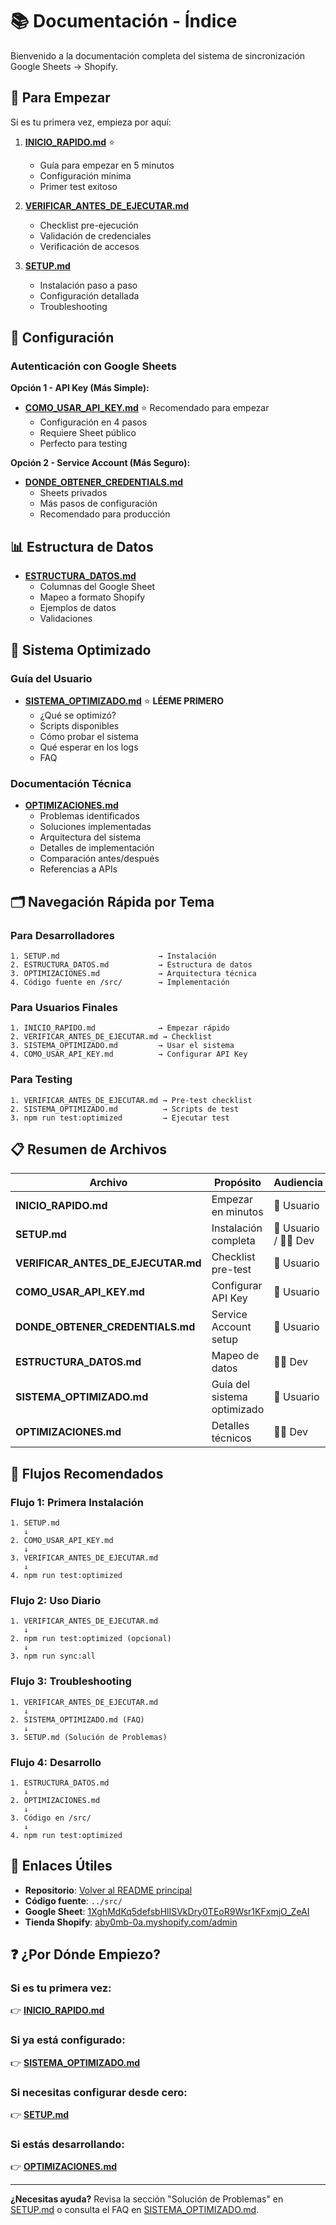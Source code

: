 # 📚 Documentación - Índice

Bienvenido a la documentación completa del sistema de sincronización Google Sheets → Shopify.

## 🚀 Para Empezar

Si es tu primera vez, empieza por aquí:

1. **[INICIO_RAPIDO.md](INICIO_RAPIDO.md)** ⭐
   - Guía para empezar en 5 minutos
   - Configuración mínima
   - Primer test exitoso

2. **[VERIFICAR_ANTES_DE_EJECUTAR.md](VERIFICAR_ANTES_DE_EJECUTAR.md)**
   - Checklist pre-ejecución
   - Validación de credenciales
   - Verificación de accesos

3. **[SETUP.md](SETUP.md)**
   - Instalación paso a paso
   - Configuración detallada
   - Troubleshooting

## 🔧 Configuración

### Autenticación con Google Sheets

**Opción 1 - API Key (Más Simple):**
- **[COMO_USAR_API_KEY.md](COMO_USAR_API_KEY.md)** ⭐ Recomendado para empezar
  - Configuración en 4 pasos
  - Requiere Sheet público
  - Perfecto para testing

**Opción 2 - Service Account (Más Seguro):**
- **[DONDE_OBTENER_CREDENTIALS.md](DONDE_OBTENER_CREDENTIALS.md)**
  - Sheets privados
  - Más pasos de configuración
  - Recomendado para producción

## 📊 Estructura de Datos

- **[ESTRUCTURA_DATOS.md](ESTRUCTURA_DATOS.md)**
  - Columnas del Google Sheet
  - Mapeo a formato Shopify
  - Ejemplos de datos
  - Validaciones

## 🚀 Sistema Optimizado

### Guía del Usuario
- **[SISTEMA_OPTIMIZADO.md](SISTEMA_OPTIMIZADO.md)** ⭐ **LÉEME PRIMERO**
  - ¿Qué se optimizó?
  - Scripts disponibles
  - Cómo probar el sistema
  - Qué esperar en los logs
  - FAQ

### Documentación Técnica
- **[OPTIMIZACIONES.md](OPTIMIZACIONES.md)**
  - Problemas identificados
  - Soluciones implementadas
  - Arquitectura del sistema
  - Detalles de implementación
  - Comparación antes/después
  - Referencias a APIs

## 🗂️ Navegación Rápida por Tema

### Para Desarrolladores
```
1. SETUP.md                      → Instalación
2. ESTRUCTURA_DATOS.md           → Estructura de datos
3. OPTIMIZACIONES.md             → Arquitectura técnica
4. Código fuente en /src/        → Implementación
```

### Para Usuarios Finales
```
1. INICIO_RAPIDO.md              → Empezar rápido
2. VERIFICAR_ANTES_DE_EJECUTAR.md → Checklist
3. SISTEMA_OPTIMIZADO.md         → Usar el sistema
4. COMO_USAR_API_KEY.md          → Configurar API Key
```

### Para Testing
```
1. VERIFICAR_ANTES_DE_EJECUTAR.md → Pre-test checklist
2. SISTEMA_OPTIMIZADO.md          → Scripts de test
3. npm run test:optimized         → Ejecutar test
```

## 📋 Resumen de Archivos

| Archivo | Propósito | Audiencia |
|---------|-----------|-----------|
| **INICIO_RAPIDO.md** | Empezar en minutos | 👤 Usuario |
| **SETUP.md** | Instalación completa | 👤 Usuario / 👨‍💻 Dev |
| **VERIFICAR_ANTES_DE_EJECUTAR.md** | Checklist pre-test | 👤 Usuario |
| **COMO_USAR_API_KEY.md** | Configurar API Key | 👤 Usuario |
| **DONDE_OBTENER_CREDENTIALS.md** | Service Account setup | 👤 Usuario |
| **ESTRUCTURA_DATOS.md** | Mapeo de datos | 👨‍💻 Dev |
| **SISTEMA_OPTIMIZADO.md** | Guía del sistema optimizado | 👤 Usuario |
| **OPTIMIZACIONES.md** | Detalles técnicos | 👨‍💻 Dev |

## 🎯 Flujos Recomendados

### Flujo 1: Primera Instalación
```
1. SETUP.md
   ↓
2. COMO_USAR_API_KEY.md
   ↓
3. VERIFICAR_ANTES_DE_EJECUTAR.md
   ↓
4. npm run test:optimized
```

### Flujo 2: Uso Diario
```
1. VERIFICAR_ANTES_DE_EJECUTAR.md
   ↓
2. npm run test:optimized (opcional)
   ↓
3. npm run sync:all
```

### Flujo 3: Troubleshooting
```
1. VERIFICAR_ANTES_DE_EJECUTAR.md
   ↓
2. SISTEMA_OPTIMIZADO.md (FAQ)
   ↓
3. SETUP.md (Solución de Problemas)
```

### Flujo 4: Desarrollo
```
1. ESTRUCTURA_DATOS.md
   ↓
2. OPTIMIZACIONES.md
   ↓
3. Código en /src/
   ↓
4. npm run test:optimized
```

## 🔗 Enlaces Útiles

- **Repositorio**: [Volver al README principal](../README.md)
- **Código fuente**: `../src/`
- **Google Sheet**: [1XghMdKq5defsbHlISVkDry0TEoR9Wsr1KFxmjO_ZeAI](https://docs.google.com/spreadsheets/d/1XghMdKq5defsbHlISVkDry0TEoR9Wsr1KFxmjO_ZeAI)
- **Tienda Shopify**: [aby0mb-0a.myshopify.com/admin](https://aby0mb-0a.myshopify.com/admin)

## ❓ ¿Por Dónde Empiezo?

### Si es tu primera vez:
👉 **[INICIO_RAPIDO.md](INICIO_RAPIDO.md)**

### Si ya está configurado:
👉 **[SISTEMA_OPTIMIZADO.md](SISTEMA_OPTIMIZADO.md)**

### Si necesitas configurar desde cero:
👉 **[SETUP.md](SETUP.md)**

### Si estás desarrollando:
👉 **[OPTIMIZACIONES.md](OPTIMIZACIONES.md)**

---

**¿Necesitas ayuda?** Revisa la sección "Solución de Problemas" en [SETUP.md](SETUP.md) o consulta el FAQ en [SISTEMA_OPTIMIZADO.md](SISTEMA_OPTIMIZADO.md).
